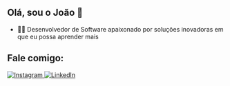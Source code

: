 ## Olá, sou o João 👋
- 👨‍💻 Desenvolvedor de Software apaixonado por soluções inovadoras em que eu possa aprender mais
  
## Fale comigo:
<div>
<a href="https://www.instagram.com/joaorbrto/" target="_blank">
<img loading="lazy" src="https://img.shields.io/badge/-Instagram-%23E4405F?style=for-the-badge&logo=instagram&logoColor=white" alt="Instagram">
</a>
<a href="https://www.linkedin.com/in/joão-roberto-72a05b217/" target="_blank">
<img loading="lazy" src="https://img.shields.io/badge/-LinkedIn-%230077B5?style=for-the-badge&logo=linkedin&logoColor=white" alt="LinkedIn">
</a>
</div>




